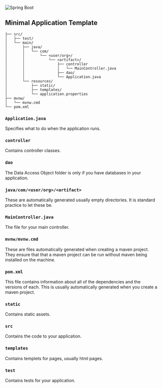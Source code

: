 ![Spring Boot](https://img.shields.io/static/v1?label=Framework&message=Spring%20Boot&color=6DB33F&logo=spring&logoColor=white&style=for-the-badge)

## Minimal Application Template

```
├── src/
│   ├── test/
│   └── main/
│       ├── java/
│       │   └── com/
│       │       └── <user/org>/
│       │           └── <artifact>/
│       │               ├── controller
│       │               │   └── MainController.java
│       │               ├── dao/
│       │               └── Application.java
│       └── resources/
│           ├── static/
│           ├── templates/
│           └── application.properties
├── mvnw/
│   └── mvnw.cmd
└── pom.xml
```

### `Application.java`

Specifies what to do when the application runs.

### `controller`

Contains controller classes.

### `dao`

The Data Access Object folder is only if you have databases in your application.

### `java/com/<user/org>/<artifact>`

These are automatically generated usually empty directories.  It is standard practice to let these be.  

### `MainController.java`

The file for your main controller.

### `mvnw/mvnw.cmd`

These are files automatically generated when creating a maven project.  They ensure that that a maven project can be run without maven being installed on the machine.

### `pom.xml`

This file contains information about all of the dependencies and the versions of each.  This is usually automatically generated when you create a maven project.

### `static`

Contains static assets.

### `src`

Contains the code to your application.

### `templates`

Contains templets for pages, usually html pages.

### `test`

Contains tests for your application.
